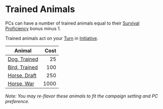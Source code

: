 # Trained Animals

PCs can have a number of trained animals equal to their [Survival](../../Player%20Characters/Skills/Secondary%20Skills/Survival.md) [Proficiency](../../Player%20Characters/Skills/Skills.md#Proficiency) bonus minus 1.

Trained animals act on your [Turn](../../Game%20Procedures/Core%20Procedures/Turn.md) in [Initiative](../../Game%20Procedures/Combat/Initiative.md).

| Animal                                                | Cost |
| ----------------------------------------------------- | ---: |
| [Dog, Trained](Trained%20Animals/Dog,%20Trained.md)   |   25 |
| [Bird, Trained](Trained%20Animals/Bird,%20Trained.md) |  100 |
| [Horse, Draft](Trained%20Animals/Horse,%20Draft.md)   |  250 |
| [Horse, War](Trained%20Animals/Horse,%20War.md)       | 1000 |

*Note: You may re-flavor these animals to fit the campaign setting and PC preference.*
